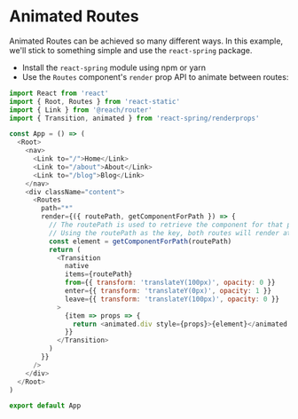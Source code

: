 # Animated Routes

Animated Routes can be achieved so many different ways. In this example, we'll stick to something simple and use the `react-spring` package.

- Install the `react-spring` module using npm or yarn
- Use the `Routes` component's `render` prop API to animate between routes:

```javascript
import React from 'react'
import { Root, Routes } from 'react-static'
import { Link } from '@reach/router'
import { Transition, animated } from 'react-spring/renderprops'

const App = () => (
  <Root>
    <nav>
      <Link to="/">Home</Link>
      <Link to="/about">About</Link>
      <Link to="/blog">Blog</Link>
    </nav>
    <div className="content">
      <Routes
        path="*"
        render={({ routePath, getComponentForPath }) => {
          // The routePath is used to retrieve the component for that path
          // Using the routePath as the key, both routes will render at the same time for the transition
          const element = getComponentForPath(routePath)
          return (
            <Transition
              native
              items={routePath}
              from={{ transform: 'translateY(100px)', opacity: 0 }}
              enter={{ transform: 'translateY(0px)', opacity: 1 }}
              leave={{ transform: 'translateY(100px)', opacity: 0 }}
            >
              {item => props => {
                return <animated.div style={props}>{element}</animated.div>
              }}
            </Transition>
          )
        }}
      />
    </div>
  </Root>
)

export default App
```
